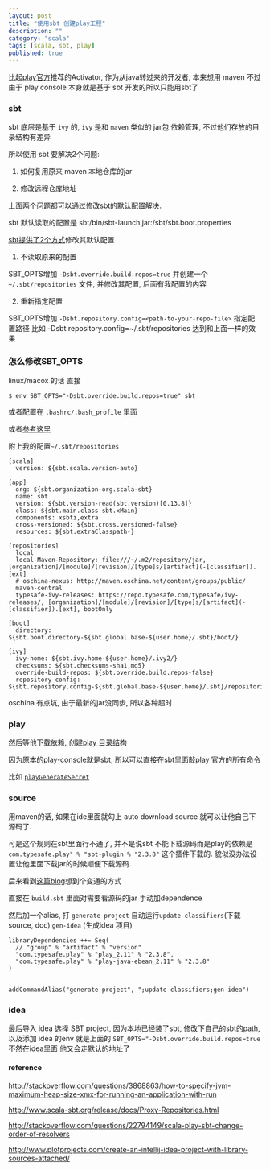 ```yaml
---
layout: post
title: "使用sbt 创建play工程"
description: ""
category: "scala"
tags: [scala, sbt, play]
published: true
---
```


比起[play官方](https://www.playframework.com/documentation/2.3.x/NewApplication)推荐的Activator, 作为从java转过来的开发者, 本来想用 maven 不过由于 play console 本身就是基于 sbt 开发的所以只能用sbt了

### sbt

sbt 底层是基于 `ivy` 的, `ivy` 是和 `maven` 类似的 jar包 依赖管理, 不过他们存放的目录结构有差异

所以使用 sbt 要解决2个问题: 

1. 如何复用原来 maven 本地仓库的jar

2. 修改远程仓库地址

上面两个问题都可以通过修改sbt的默认配置解决.

sbt 默认读取的配置是 sbt/bin/sbt-launch.jar:/sbt/sbt.boot.properties 

[sbt提供了2个方式](http://www.scala-sbt.org/release/docs/Proxy-Repositories.html)修改其默认配置

1. 不读取原来的配置

SBT_OPTS增加 `-Dsbt.override.build.repos=true` 并创建一个 `~/.sbt/repositories` 文件, 并修改其配置, 后面有我配置的内容

2. 重新指定配置

SBT_OPTS增加 `-Dsbt.repository.config=<path-to-your-repo-file>` 指定配置路径
比如 -Dsbt.repository.config=~/.sbt/repositories 达到和上面一样的效果


### 怎么修改SBT_OPTS

linux/macox 的话 直接 

```
$ env SBT_OPTS="-Dsbt.override.build.repos=true" sbt
```

或者配置在 `.bashrc/.bash_profile` 里面


或者[参考这里](http://stackoverflow.com/questions/3868863/how-to-specify-jvm-maximum-heap-size-xmx-for-running-an-application-with-run)


附上我的配置`~/.sbt/repositories`

```
[scala]
  version: ${sbt.scala.version-auto}

[app]
  org: ${sbt.organization-org.scala-sbt}
  name: sbt
  version: ${sbt.version-read(sbt.version)[0.13.8]}
  class: ${sbt.main.class-sbt.xMain}
  components: xsbti,extra
  cross-versioned: ${sbt.cross.versioned-false}
  resources: ${sbt.extraClasspath-}

[repositories]
  local
  local-Maven-Repository: file:///~/.m2/repository/jar, [organization]/[module]/[revision]/[type]s/[artifact](-[classifier]).[ext]
  # oschina-nexus: http://maven.oschina.net/content/groups/public/
  maven-central
  typesafe-ivy-releases: https://repo.typesafe.com/typesafe/ivy-releases/, [organization]/[module]/[revision]/[type]s/[artifact](-[classifier]).[ext], bootOnly

[boot]
  directory: ${sbt.boot.directory-${sbt.global.base-${user.home}/.sbt}/boot/}

[ivy]
  ivy-home: ${sbt.ivy.home-${user.home}/.ivy2/}
  checksums: ${sbt.checksums-sha1,md5}
  override-build-repos: ${sbt.override.build.repos-false}
  repository-config: ${sbt.repository.config-${sbt.global.base-${user.home}/.sbt}/repositories}

```

oschina 有点坑, 由于最新的jar没同步, 所以各种超时


### play

然后等他下载依赖, 创建[play 目录结构](https://www.playframework.com/documentation/2.3.x/Anatomy)

因为原本的play-console就是sbt, 所以可以直接在sbt里面敲play 官方的所有命令

比如 [`playGenerateSecret`](https://www.playframework.com/documentation/2.3.x/ApplicationSecret)


### source

用maven的话, 如果在ide里面就勾上 auto download source 就可以让他自己下源码了.

可是这个规则在sbt里面行不通了, 并不是说sbt 不能下载源码而是play的依赖是`com.typesafe.play" % "sbt-plugin % "2.3.8"` 这个插件下载的. 貌似没办法设置让他里面下载jar的时候顺便下载源码.

后来看到[这篇blog](http://www.plotprojects.com/create-an-intellij-idea-project-with-library-sources-attached/)想到个变通的方式

直接在 `build.sbt` 里面对需要看源码的jar 手动加dependence

然后加一个alias, 打 `generate-project` 自动运行`update-classifiers`(下载source, doc) `gen-idea` (生成idea 项目) 

```
libraryDependencies ++= Seq(
  // "group" % "artifact" % "version"
  "com.typesafe.play" % "play_2.11" % "2.3.8",
  "com.typesafe.play" % "play-java-ebean_2.11" % "2.3.8"
)


addCommandAlias("generate-project", ";update-classifiers;gen-idea")
```

### idea

最后导入 idea 选择 SBT project, 因为本地已经装了sbt, 修改下自己的sbt的path, 以及添加 idea 的env 就是上面的 `SBT_OPTS="-Dsbt.override.build.repos=true` 不然在idea里面 他又会走默认的地址了





#### reference

http://stackoverflow.com/questions/3868863/how-to-specify-jvm-maximum-heap-size-xmx-for-running-an-application-with-run

http://www.scala-sbt.org/release/docs/Proxy-Repositories.html


http://stackoverflow.com/questions/22794149/scala-play-sbt-change-order-of-resolvers

http://www.plotprojects.com/create-an-intellij-idea-project-with-library-sources-attached/

